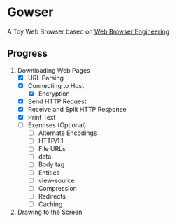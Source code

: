 # Gowser
A Toy Web Browser based on [Web Browser Engineering](https://browser.engineering/)

## Progress

1. Downloading Web Pages
   - [X] URL Parsing
   - [X] Connecting to Host
     - [x] Encryption
   - [X] Send HTTP Request
   - [X] Receive and Split HTTP Response
   - [X] Print Text
   - [ ] Exercises (Optional)
     - [ ] Alternate Encodings
     - [ ] HTTP/1.1
     - [ ] File URLs
     - [ ] data
     - [ ] Body tag
     - [ ] Entities
     - [ ] view-source
     - [ ] Compression
     - [ ] Redirects
     - [ ] Caching

2. Drawing to the Screen
